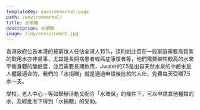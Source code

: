 ```yaml
---
templateKey: environmental-page
path: /environmental/
title: 水捐贈
description: 水捐贈
image: /img/enviornment.jpg
---
```

香港政府公告本港的貧窮缐人任佔全港人15%，須則如此但在一般家庭需要高質素的飲用水亦非易事，尤其是長期病患者或癌症康復者等，他們需要鹼性較高的水來平衡身體的酸鹼度，並且需要長期飲用，Jwater的7.5是出自天然水泉的中鹼水是人體最適合的，我們的「水捐贈」就是通過申請後批核的人仕，免費每天受贈7.5水一支。



學校，老人中心⋯等如舉辦活動又配合「水環保」的條件下，可以申請其他種類的水，及經批准下得到「水捐贈」的受助。
